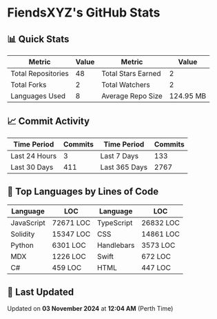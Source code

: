 # FiendsXYZ's GitHub Stats

## 📊 Quick Stats

| Metric               | Value       | Metric               | Value       |
|----------------------|-------------|----------------------|-------------|
| Total Repositories   | 48 | Total Stars Earned   | 2 |
| Total Forks          | 2 | Total Watchers       | 2 |
| Languages Used       | 8 | Average Repo Size    | 124.95 MB |

## 📈 Commit Activity

| Time Period      | Commits      | Time Period      | Commits      |
|------------------|--------------|------------------|--------------|
| Last 24 Hours    | 3 | Last 7 Days      | 133 |
| Last 30 Days     | 411 | Last 365 Days    | 2767 |

## 📝 Top Languages by Lines of Code

| Language       | LOC        | Language       | LOC        |
|----------------|------------|----------------|------------|
| JavaScript       | 72671 LOC  | TypeScript       | 26832 LOC  |
| Solidity       | 15347 LOC  | CSS       | 14861 LOC  |
| Python       | 6301 LOC  | Handlebars       | 3573 LOC  |
| MDX       | 1226 LOC  | Swift       | 672 LOC  |
| C#       | 459 LOC  | HTML       | 447 LOC  |

## 📅 Last Updated

Updated on **03 November 2024** at **12:04 AM** (Perth Time)
